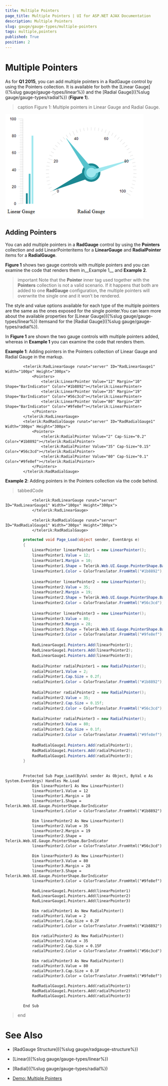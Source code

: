 ```yaml
---
title: Multiple Pointers
page_title: Multiple Pointers | UI for ASP.NET AJAX Documentation
description: Multiple Pointers
slug: gauge/gauge-types/multiple-pointers
tags: multiple,pointers
published: True
position: 2
---
```


# Multiple Pointers



As for __Q1 2015__, you can add multiple pointers in a	RadGauge control by using the Pointers collection. It is available for	both the [Linear Gauge]({%slug gauge/gauge-types/linear%}) and the	[Radial Gauge]({%slug gauge/gauge-types/radial%}) (__Figure 1__).
>caption Figure 1: Multiple pointers in Linear Gauge and Radial Gauge.

![gauge-multiple-pointers](images/gauge-multiple-pointers.png)

## Adding Pointers

You can add multiple pointers in a __RadGauge__ control by using the __Pointers__ collection and add LinearPointeritems for a __LinearGauge__ and __RadialPointer__ items for a __RadialGauge__.

__Figure 1__ shows two gauge controls with multiple pointers and you can examine the code that renders them in__Example 1__ and __Example 2__.

>important Note that the __Pointer__ inner tag used together with the __Pointers__ collection is not a valid scenario.	If it happens that both are added to one __RadGauge__ configuration, the multiple pointers will overwrite	the single one and it won’t be rendered.
>


The style and value options available for each type of the multiple pointers are the same as the ones exposed for the single pointer.You can learn more about the available properties for [Linear Gauge]({%slug gauge/gauge-types/linear%}) itemsand for the [Radial Gauge]({%slug gauge/gauge-types/radial%}).

In __Figure 1__ are shown the two gauge controls with multiple pointers added, whereas in	__Example 1__ you can examine the code that renders them.

__Example 1__: Adding pointers in the Pointers collection of Linear Gauge and Radial Gauge in the markup.

````ASPNET
		<telerik:RadLinearGauge runat="server" ID="RadLinearGauge1" Width="100px" Height="300px">
			<Pointers>
				<telerik:LinearPointer Value="12" Margin="10" Shape="BarIndicator" Color="#1b8892"></telerik:LinearPointer>
				<telerik:LinearPointer Value="35" Margin="19" Shape="BarIndicator" Color="#56c3cd"></telerik:LinearPointer>
				<telerik:LinearPointer Value="80" Margin="28" Shape="BarIndicator" Color="#9fe8ef"></telerik:LinearPointer>
			</Pointers>
		</telerik:RadLinearGauge>
		<telerik:RadRadialGauge runat="server" ID="RadRadialGauge1" Width="300px" Height="300px">
			<Pointers>
				<telerik:RadialPointer Value="2" Cap-Size="0.2" Color="#1b8892"></telerik:RadialPointer>
				<telerik:RadialPointer Value="35" Cap-Size="0.15" Color="#56c3cd"></telerik:RadialPointer>
				<telerik:RadialPointer Value="80" Cap-Size="0.1" Color="#9fe8ef"></telerik:RadialPointer>
			</Pointers>
		</telerik:RadRadialGauge>
````



__Example 2__: Adding pointers in the Pointers collection via the code behind.

>tabbedCode

````ASPNET
			<telerik:RadLinearGauge runat="server" ID="RadLinearGauge1" Width="100px" Height="300px">
			</telerik:RadLinearGauge>
	
			<telerik:RadRadialGauge runat="server" ID="RadRadialGauge1" Width="300px" Height="300px">
			</telerik:RadRadialGauge>
````



````C#
	    protected void Page_Load(object sender, EventArgs e)
	    {
			LinearPointer linearPointer1 = new LinearPointer();
			linearPointer1.Value = 12;
			linearPointer1.Margin = 10;
			linearPointer1.Shape = Telerik.Web.UI.Gauge.PointerShape.BarIndicator;
			linearPointer1.Color = ColorTranslator.FromHtml("#1b8892");
	
			LinearPointer linearPointer2 = new LinearPointer();
			linearPointer2.Value = 35;
			linearPointer2.Margin = 19;
			linearPointer2.Shape = Telerik.Web.UI.Gauge.PointerShape.BarIndicator;
			linearPointer2.Color = ColorTranslator.FromHtml("#56c3cd");
	
			LinearPointer linearPointer3 = new LinearPointer();
			linearPointer3.Value = 80;
			linearPointer3.Margin = 28;
			linearPointer3.Shape = Telerik.Web.UI.Gauge.PointerShape.BarIndicator;
			linearPointer3.Color = ColorTranslator.FromHtml("#9fe8ef");
	
			RadLinearGauge1.Pointers.Add(linearPointer1);
			RadLinearGauge1.Pointers.Add(linearPointer2);
			RadLinearGauge1.Pointers.Add(linearPointer3);
	
			RadialPointer radialPointer1 = new RadialPointer();
			radialPointer1.Value = 2;
			radialPointer1.Cap.Size = 0.2f;
			radialPointer1.Color = ColorTranslator.FromHtml("#1b8892");
	
			RadialPointer radialPointer2 = new RadialPointer();
			radialPointer2.Value = 35;
			radialPointer2.Cap.Size = 0.15f;
			radialPointer2.Color = ColorTranslator.FromHtml("#56c3cd");
	
			RadialPointer radialPointer3 = new RadialPointer();
			radialPointer3.Value = 80;
			radialPointer3.Cap.Size = 0.1f;
			radialPointer3.Color = ColorTranslator.FromHtml("#9fe8ef");
	
			RadRadialGauge1.Pointers.Add(radialPointer1);
			RadRadialGauge1.Pointers.Add(radialPointer2);
			RadRadialGauge1.Pointers.Add(radialPointer3);
		}
	
````



````VB.NET
		Protected Sub Page_Load(ByVal sender As Object, ByVal e As System.EventArgs) Handles Me.Load
			Dim linearPointer1 As New LinearPointer()
			linearPointer1.Value = 12
			linearPointer1.Margin = 10
			linearPointer1.Shape = Telerik.Web.UI.Gauge.PointerShape.BarIndicator
			linearPointer1.Color = ColorTranslator.FromHtml("#1b8892")
	
			Dim linearPointer2 As New LinearPointer()
			linearPointer2.Value = 35
			linearPointer2.Margin = 19
			linearPointer2.Shape = Telerik.Web.UI.Gauge.PointerShape.BarIndicator
			linearPointer2.Color = ColorTranslator.FromHtml("#56c3cd")
	
			Dim linearPointer3 As New LinearPointer()
			linearPointer3.Value = 80
			linearPointer3.Margin = 28
			linearPointer3.Shape = Telerik.Web.UI.Gauge.PointerShape.BarIndicator
			linearPointer3.Color = ColorTranslator.FromHtml("#9fe8ef")
	
			RadLinearGauge1.Pointers.Add(linearPointer1)
			RadLinearGauge1.Pointers.Add(linearPointer2)
			RadLinearGauge1.Pointers.Add(linearPointer3)
	
			Dim radialPointer1 As New RadialPointer()
			radialPointer1.Value = 2
			radialPointer1.Cap.Size = 0.2F
			radialPointer1.Color = ColorTranslator.FromHtml("#1b8892")
	
			Dim radialPointer2 As New RadialPointer()
			radialPointer2.Value = 35
			radialPointer2.Cap.Size = 0.15F
			radialPointer2.Color = ColorTranslator.FromHtml("#56c3cd")
	
			Dim radialPointer3 As New RadialPointer()
			radialPointer3.Value = 80
			radialPointer3.Cap.Size = 0.1F
			radialPointer3.Color = ColorTranslator.FromHtml("#9fe8ef")
	
			RadRadialGauge1.Pointers.Add(radialPointer1)
			RadRadialGauge1.Pointers.Add(radialPointer2)
			RadRadialGauge1.Pointers.Add(radialPointer3)
	
		End Sub
````


>end

# See Also

 * [RadGauge Structure]({%slug gauge/radgauge-structure%})

 * [Linear]({%slug gauge/gauge-types/linear%})

 * [Radial]({%slug gauge/gauge-types/radial%})

 * [Demo: Multiple Pointers](http://demos.telerik.com/aspnet-ajax/gauge/examples/multiplepointers/defaultcs.aspx)
